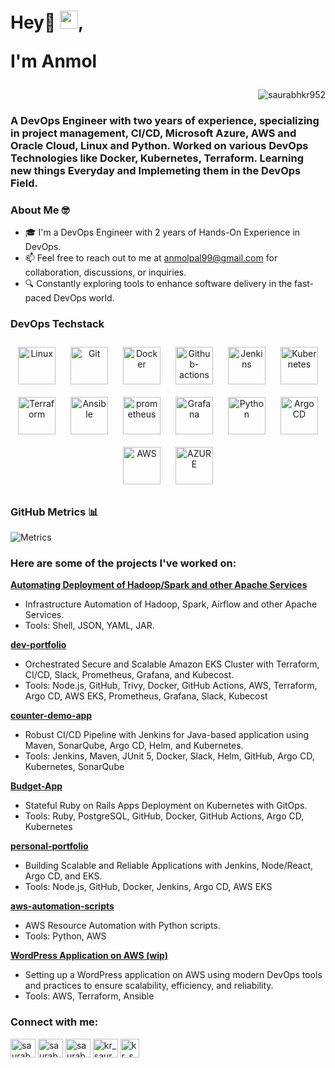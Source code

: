 <h1 align="left">Hey👋 <img src="https://github.com/TheDudeThatCode/TheDudeThatCode/blob/master/Assets/Hi.gif" width="29">,

I'm Anmol<div align="right">
    
</div></h1>
<div align="right">
    <img src="https://komarev.com/ghpvc/?username=saurabhkr952&label=Profile%20views&color=0e75b6&style=flat" alt="saurabhkr952">
</div>



<h3 align="left"> A DevOps Engineer with two years of experience, specializing in project management, CI/CD, Microsoft Azure, AWS and Oracle Cloud, Linux and Python. Worked on various DevOps Technologies like Docker, Kubernetes, Terraform. Learning new things Everyday and Implemeting them in the DevOps Field.</h3> 


### About Me 🤓

- 🎓 I'm a DevOps Engineer with 2 years of Hands-On Experience in DevOps.
- 📫 Feel free to reach out to me at [anmolpal99@gmail.com](mailto:anmolpal99@gmail.com) for collaboration, discussions, or inquiries.
- 🔍 Constantly exploring tools to enhance software delivery in the fast-paced DevOps world.


### DevOps Techstack 

<div align="center"> 
<img style="margin: 10px" src="https://profilinator.rishav.dev/skills-assets/linux-original.svg" alt="Linux" height="60" />
<img style="margin: 10px" src="https://profilinator.rishav.dev/skills-assets/git-scm-icon.svg" alt="Git" height="60" /> 
<img style="margin: 10px" src="https://profilinator.rishav.dev/skills-assets/docker-original-wordmark.svg" alt="Docker" height="60" />    
<img style="margin: 10px" src="https://seeklogo.com/images/G/github-actions-logo-031704BDC6-seeklogo.com.png" alt="Github-actions" height="60" />
<img style="margin: 10px" src="https://profilinator.rishav.dev/skills-assets/jenkins-icon.svg" alt="Jenkins" height="60" /> 
<img style="margin: 10px" src="https://profilinator.rishav.dev/skills-assets/kubernetes-icon.svg" alt="Kubernetes" height="60" /> 
<img style="margin: 10px" src="https://profilinator.rishav.dev/skills-assets/terraformio-icon.svg" alt="Terraform" height="60" />   
<img style="margin: 10px" src="https://media.trustradius.com/product-logos/ai/vQ/ATKTZ7HRC8TF.PNG" alt="Ansible" height="60" />  
<img style="margin: 10px" src="https://upload.wikimedia.org/wikipedia/commons/thumb/3/38/Prometheus_software_logo.svg/2066px-Prometheus_software_logo.svg.png" alt="prometheus" height="60" />
<img style="margin: 10px" src="https://profilinator.rishav.dev/skills-assets/grafana.png" alt="Grafana" height="60" />    
<img style="margin: 10px" src="https://profilinator.rishav.dev/skills-assets/python-original.svg" alt="Python" height="60" />  
<img style="margin: 10px" src="https://coralogix.com/wp-content/uploads/2021/06/Argo-CD-Version-Tags-1000X1000.png" alt="Argo CD" height="60" />
<img style="margin: 10px" src="https://www.sophos.com/sites/default/files/2022-02/aws-logo-white-orange.png" alt="AWS" height="60" />      
<img style="margin: 10px" src="https://swimburger.net/media/ppnn3pcl/azure.png" alt="AZURE" height="60" /> 
</div>

### GitHub Metrics 📊
![Metrics](https://metrics.lecoq.io/saurabhkr952?template=classic&base.header=0&base.activity=0&base.community=0&base.metadata=0&base=header%2C%20activity%2C%20community%2C%20repositories%2C%20metadata&base.indepth=false&base.hireable=false&base.skip=false&config.timezone=Asia%2FCalcutta)


### Here are some of the projects I've worked on:

**[Automating Deployment of Hadoop/Spark and other Apache Services](https://github.com/anmolpal/Nucleus-Master-and-Slave-Shell)**
- Infrastructure Automation of Hadoop, Spark, Airflow and other Apache Services.
- Tools: Shell, JSON, YAML, JAR.

**[dev-portfolio](https://github.com/saurabhkr952/dev-portfolio)**
- Orchestrated Secure and Scalable Amazon EKS Cluster with Terraform, CI/CD, Slack, Prometheus, Grafana, and Kubecost.
- Tools: Node.js, GitHub, Trivy, Docker, GitHub Actions, AWS, Terraform, Argo CD, AWS EKS, Prometheus, Grafana, Slack, Kubecost

**[counter-demo-app](https://github.com/Saurabhkr952/counter-app-demo)**
- Robust CI/CD Pipeline with Jenkins for Java-based application using Maven, SonarQube, Argo CD, Helm, and Kubernetes.
- Tools: Jenkins, Maven, JUnit 5, Docker, Slack, Helm, GitHub, Argo CD, Kubernetes, SonarQube

**[Budget-App](https://github.com/Saurabhkr952/Budget-App)**
- Stateful Ruby on Rails Apps Deployment on Kubernetes with GitOps.
- Tools: Ruby, PostgreSQL, GitHub, Docker, GitHub Actions, Argo CD, Kubernetes

**[personal-portfolio](https://github.com/saurabhkr952/my-portfolio)**
- Building Scalable and Reliable Applications with Jenkins, Node/React, Argo CD, and EKS.
- Tools: Node.js, GitHub, Docker, Jenkins, Argo CD, AWS EKS

**[aws-automation-scripts](https://github.com/Saurabhkr952/python-automation-scripts)**
- AWS Resource Automation with Python scripts.
- Tools: Python, AWS

**[WordPress Application on AWS (wip)](https://github.com/Saurabhkr952/Wordpress-Application-on-AWS)**
- Setting up a WordPress application on AWS using modern DevOps tools and practices to ensure scalability, efficiency, and reliability.
- Tools: AWS, Terraform, Ansible

<h3 align="left">Connect with me:</h3>
<p align="left">
  <a href="https://twitter.com/kr_saurabh_952" target="blank"><img align="center" src="https://raw.githubusercontent.com/rahuldkjain/github-profile-readme-generator/master/src/images/icons/Social/twitter.svg" alt="saurabhkr952" height="30" width="40" /></a>
  <a href="https://linkedin.com/in/saurabhkr952" target="blank"><img align="center" src="https://raw.githubusercontent.com/rahuldkjain/github-profile-readme-generator/master/src/images/icons/Social/linked-in-alt.svg" alt="saurabhkr952" height="30" width="40" /></a>
  <a href="https://fb.com/saurabhkr952" target="blank"><img align="center" src="https://raw.githubusercontent.com/rahuldkjain/github-profile-readme-generator/master/src/images/icons/Social/facebook.svg" alt="saurabhkr952" height="30" width="40" /></a>
  <a href="https://instagram.com/kr_saurabh_952" target="blank"><img align="center" src="https://raw.githubusercontent.com/rahuldkjain/github-profile-readme-generator/master/src/images/icons/Social/instagram.svg" alt="kr_saurabh_952" height="30" width="40" /></a>
  <a href="https://devopseasyinitiate.hashnode.dev/" target="blank"><img align="center" src="https://cdn.hashnode.com/res/hashnode/image/upload/v1611902473383/CDyAuTy75.png?auto=compress" alt="kr_saurabh_952" height="30" width="30" /></a>
</p>

